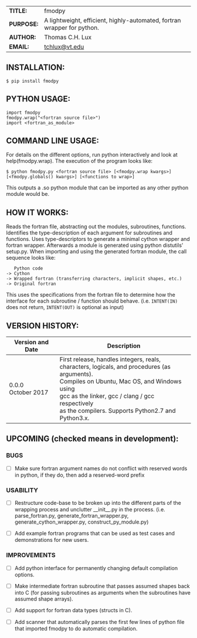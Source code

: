 |             |                                                                        |
|-------------|------------------------------------------------------------------------|
|**TITLE:**   | fmodpy                                                                 |
|**PURPOSE:** | A lightweight, efficient, highly-automated, fortran wrapper for python.|
|**AUTHOR:**  | Thomas C.H. Lux                                                        |
|**EMAIL:**   | tchlux@vt.edu                                                          |


## INSTALLATION:

    $ pip install fmodpy

## PYTHON USAGE:

    import fmodpy
    fmodpy.wrap("<fortran source file>")
    import <fortran_as_module>


## COMMAND LINE USAGE:

  For details on the different options, run python interactively and 
  look at help(fmodpy.wrap). The execution of the program looks like:

    $ python fmodpy.py <fortran source file> [<fmodpy.wrap kwargs>] [<fmodpy.globals() kwargs>] [<functions to wrap>]

  This outputs a <fortran mod name>.so python module that can be
  imported as any other python module would be.


## HOW IT WORKS:

  Reads the fortran file, abstracting out the modules, subroutines,
  functions. Identifies the type-description of each argument for
  subroutines and functions. Uses type-descriptors to generate a
  minimal cython wrapper and fortran wrapper. Afterwards a module is
  generated using python distutils' setup.py. When importing and
  using the generated fortran module, the call sequence looks like:

       Python code
    -> Cython
    -> Wrapped fortran (transferring characters, implicit shapes, etc.)
    -> Original fortran

  This uses the specifications from the fortran file to determine how
  the interface for each subroutine / function should behave. (i.e.
  `INTENT(IN)` does not return, `INTENT(OUT)` is optional as input)


## VERSION HISTORY:

|Version and Date       | Description           |
|-----------------------|-----------------------|
| 0.0.0<br>October 2017 | First release, handles integers, reals, <br> characters, logicals, and procedures (as arguments). <br> Compiles on Ubuntu, Mac OS, and Windows using <br> gcc as the linker, gcc / clang / gcc respectively <br> as the compilers. Supports Python2.7 and Python3.x.|


## UPCOMING (checked means in development):

### BUGS

- [ ] Make sure fortran argument names do not conflict with reserved
      words in python, if they do, then add a reserved-word prefix

### USABILITY

- [ ] Restructure code-base to be broken up into the different parts
      of the wrapping process and unclutter \_\_init__.py in the process.
      (i.e. parse_fortran.py, generate_fortran_wrapper.py,
       generate_cython_wrapper.py, construct_py_module.py)

- [ ] Add example fortran programs that can be used as test cases and
      demonstrations for new users.

### IMPROVEMENTS

- [ ] Add python interface for permanently changing default compilation options.

- [ ] Make intermediate fortran subroutine that passes assumed
      shapes back into C (for passing subroutines as arguments when 
      the subroutines have assumed shape arrays).

- [ ] Add support for fortran data types (structs in C).

- [ ] Add scanner that automatically parses the first few lines of
      python file that imported fmodpy to do automatic compilation.

